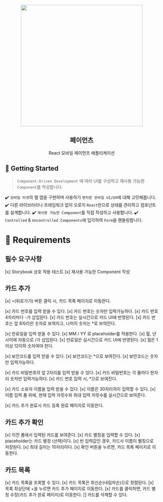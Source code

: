<p align="middle" >
  <img src="https://techcourse-storage.s3.ap-northeast-2.amazonaws.com/0fefce79602043a9b3281ee1dd8f4be6" width="400">
</p>
<h2 align="middle">페이먼츠</h2>
<p align="middle">React 모바일 페이먼츠 애플리케이션</p>
</p>

## 🚀 Getting Started

> `Component-Driven Development` 에 따라 UI를 구성하고 재사용 가능한 `Component`를 작성합니다.

✔️ `모바일 타겟`의 웹 앱을 구현하며 사용하기 `편리한 모바일 UI/UX`에 대해 고민해봅니다.
✔️ 다른 라이브러리나 프레임워크 없이 오로지 `React`만으로 상태를 관리하고 컴포넌트를 설계합니다.
✔️ `재사용 가능한 Component`를 직접 작성하고 사용합니다.
✔️ `Controlled` & `Uncontrolled Components`에 입각하여 `Form`을 핸들링합니다.

# 📝 Requirements

## 필수 요구사항

[x] Storybook 상호 작용 테스트
[x] 재사용 가능한 Component 작성

## 카드 추가

[x] <(뒤로가기) 버튼 클릭 시, 카드 목록 페이지로 이동한다.

[x] 카드 번호를 입력 받을 수 있다.
  [x] 카드 번호는 숫자만 입력가능하다.
  [x] 카드 번호 4자리마다 -가 삽입된다.
  [x] 카드 번호는 실시간으로 카드 UI에 반영된다.
  [x] 카드 번호는 앞 8자리만 숫자로 보여지고, 나머지 숫자는 *로 보여진다.

[x] 만료일을 입력 받을 수 있다.
  [x] MM / YY 로 placeholder를 적용한다.
  [x] 월, 년 사이에 자동으로 /가 삽입된다.
  [x] 만료일은 실시간으로 카드 UI에 반영된다.
  [x] 월은 1이상 12이하 숫자여야 한다.

[x] 보안코드를 입력 받을 수 있다.
  [x] 보안코드는 *으로 보여진다.
  [x] 보안코드는 숫자만 입력가능하다.

[x] 카드 비밀번호의 앞 2자리를 입력 받을 수 있다.
  [x] 카드 비밀번호는 각 폼마다 한자리 숫자만 입력가능하다.
  [x] 카드 번호 입력 시, *으로 보여진다.

[x] 카드 소유자 이름을 입력 받을 수 있다.
  [x] 이름은 30자리까지 입력할 수 있다.
  [x] 이름 입력 폼 위에, 현재 입력 자릿수와 최대 입력 자릿수를 실시간으로 보여준다.

[x] 카드 추가 완료시 카드 등록 완료 페이지로 이동한다.

## 카드 추가 확인

[x] 이전 폼에서 입력된 카드를 보여준다.
[x] 카드 별칭을 입력할 수 있다.
[x] placeholder는 카드 별칭 (선택)이다.
[x] 빈 입력값인 경우, 카드사 이름이 별칭으로 저장된다.
[x] 최대 길이는 10자리이다.
[x] 확인 버튼을 누르면, 카드 목록 페이지로 이동한다.

## 카드 목록

[x] 카드 목록을 조회할 수 있다.
[x] 카드 목록은 최신순(내림차순)으로 정렬된다.
[x] 목록 최상단에 +을 누르면 카드 추가 페이지로 이동한다.
[x] 카드를 클릭하면, 카드 별칭 수정(카드 추가 완료 페이지)로 이동한다.
[] 카드를 삭제할 수 있다.
